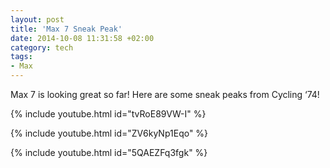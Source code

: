 ```yaml
---
layout: post
title: 'Max 7 Sneak Peak'
date: 2014-10-08 11:31:58 +02:00
category: tech
tags:
- Max
---
```

Max 7 is looking great so far! Here are some sneak peaks from Cycling ‘74!

{% include youtube.html id="tvRoE89VW-I" %}

{% include youtube.html id="ZV6kyNp1Eqo" %}

{% include youtube.html id="5QAEZFq3fgk" %}

